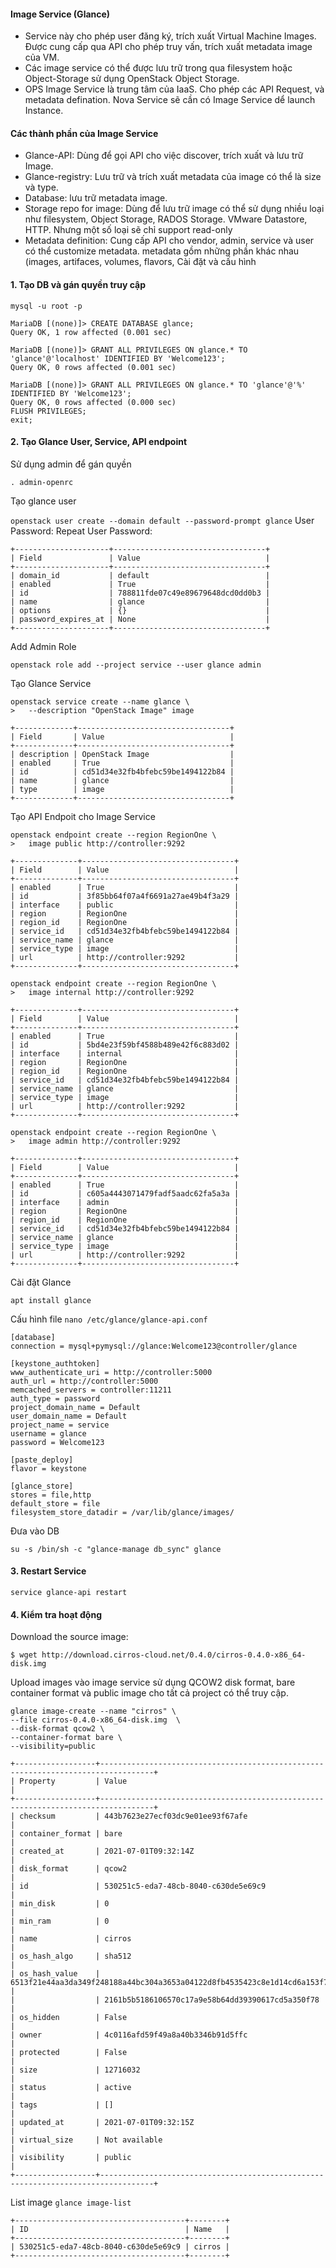 #### Image Service (Glance)
- Service này cho phép user đăng ký, trích xuất Virtual Machine Images. Được cung cấp qua API cho phép truy vấn, trích xuất metadata image của VM.
- Các image service có thể được lưu trữ trong qua filesystem hoặc Object-Storage sử dụng OpenStack Object Storage.
- OPS Image Service là trung tâm của IaaS. Cho phép các API Request, và metadata defination. Nova Service sẽ cần có Image Service dể launch Instance.

#### Các thành phần của Image Service
- Glance-API: Dùng để gọi API cho việc discover, trích xuất và lưu trữ Image.
- Glance-registry: Lưu trữ và trích xuất metadata của image có thể là size và type.
- Database: lưu trữ metadata image.
- Storage repo for image: Dùng để lưu trữ image có thể sử dụng nhiều loại như filesystem, Object Storage, RADOS Storage. VMware Datastore, HTTP. Nhưng một số loại sẽ chỉ support read-only
- Metadata definition: Cung cấp API cho vendor, admin, service và user có thể customize metadata. metadata gồm những phần khác nhau (images, artifaces, volumes, flavors,
Cài đặt và cấu hình
#### 1. Tạo DB và gán quyền truy cập
``` mysql -u root -p ```
```
MariaDB [(none)]> CREATE DATABASE glance;
Query OK, 1 row affected (0.001 sec)

MariaDB [(none)]> GRANT ALL PRIVILEGES ON glance.* TO 'glance'@'localhost' IDENTIFIED BY 'Welcome123';
Query OK, 0 rows affected (0.001 sec)

MariaDB [(none)]> GRANT ALL PRIVILEGES ON glance.* TO 'glance'@'%' IDENTIFIED BY 'Welcome123';
Query OK, 0 rows affected (0.000 sec)
FLUSH PRIVILEGES;
exit;
```
#### 2. Tạo Glance User, Service, API endpoint

Sử dụng admin để gán quyền

``` . admin-openrc  ```

Tạo glance user

``` openstack user create --domain default --password-prompt glance ```
User Password:
Repeat User Password:
```
+---------------------+----------------------------------+
| Field               | Value                            |
+---------------------+----------------------------------+
| domain_id           | default                          |
| enabled             | True                             |
| id                  | 788811fde07c49e89679648dcd0dd0b3 |
| name                | glance                           |
| options             | {}                               |
| password_expires_at | None                             |
+---------------------+----------------------------------+
```
Add Admin Role

``` openstack role add --project service --user glance admin ```

Tạo Glance Service

``` 
openstack service create --name glance \
>   --description "OpenStack Image" image
```
```
+-------------+----------------------------------+
| Field       | Value                            |
+-------------+----------------------------------+
| description | OpenStack Image                  |
| enabled     | True                             |
| id          | cd51d34e32fb4bfebc59be1494122b84 |
| name        | glance                           |
| type        | image                            |
+-------------+----------------------------------+
```
Tạo API Endpoit cho Image Service
```
openstack endpoint create --region RegionOne \
>   image public http://controller:9292
```
```
+--------------+----------------------------------+
| Field        | Value                            |
+--------------+----------------------------------+
| enabled      | True                             |
| id           | 3f85bb64f07a4f6691a27ae49b4f3a29 |
| interface    | public                           |
| region       | RegionOne                        |
| region_id    | RegionOne                        |
| service_id   | cd51d34e32fb4bfebc59be1494122b84 |
| service_name | glance                           |
| service_type | image                            |
| url          | http://controller:9292           |
+--------------+----------------------------------+
```
```
openstack endpoint create --region RegionOne \
>   image internal http://controller:9292
```
```
+--------------+----------------------------------+
| Field        | Value                            |
+--------------+----------------------------------+
| enabled      | True                             |
| id           | 5bd4e23f59bf4588b489e42f6c883d02 |
| interface    | internal                         |
| region       | RegionOne                        |
| region_id    | RegionOne                        |
| service_id   | cd51d34e32fb4bfebc59be1494122b84 |
| service_name | glance                           |
| service_type | image                            |
| url          | http://controller:9292           |
+--------------+----------------------------------+
```
```
openstack endpoint create --region RegionOne \
>   image admin http://controller:9292
```
```
+--------------+----------------------------------+
| Field        | Value                            |
+--------------+----------------------------------+
| enabled      | True                             |
| id           | c605a4443071479fadf5aadc62fa5a3a |
| interface    | admin                            |
| region       | RegionOne                        |
| region_id    | RegionOne                        |
| service_id   | cd51d34e32fb4bfebc59be1494122b84 |
| service_name | glance                           |
| service_type | image                            |
| url          | http://controller:9292           |
+--------------+----------------------------------+
```
Cài đặt Glance
```
apt install glance
```
Cấu hình file ``` nano /etc/glance/glance-api.conf ```
```
[database]
connection = mysql+pymysql://glance:Welcome123@controller/glance

[keystone_authtoken]
www_authenticate_uri = http://controller:5000
auth_url = http://controller:5000
memcached_servers = controller:11211
auth_type = password
project_domain_name = Default
user_domain_name = Default
project_name = service
username = glance
password = Welcome123

[paste_deploy]
flavor = keystone

[glance_store]
stores = file,http
default_store = file
filesystem_store_datadir = /var/lib/glance/images/
```
Đưa vào DB
```
su -s /bin/sh -c "glance-manage db_sync" glance
```
#### 3. Restart Service
```
service glance-api restart
```
#### 4. Kiểm tra hoạt động

Download the source image:
```
$ wget http://download.cirros-cloud.net/0.4.0/cirros-0.4.0-x86_64-disk.img
```
Upload images vào image service sử dụng QCOW2 disk format, bare container format và public image cho tất cả project có thể truy cập.
```
glance image-create --name "cirros" \
--file cirros-0.4.0-x86_64-disk.img  \
--disk-format qcow2 \
--container-format bare \
--visibility=public
```
```
+------------------+----------------------------------------------------------------------------------+  
| Property         | Value                                                                            |   
+------------------+----------------------------------------------------------------------------------+  
| checksum         | 443b7623e27ecf03dc9e01ee93f67afe                                                 |  
| container_format | bare                                                                             |  
| created_at       | 2021-07-01T09:32:14Z                                                             |  
| disk_format      | qcow2                                                                            |  
| id               | 530251c5-eda7-48cb-8040-c630de5e69c9                                             |  
| min_disk         | 0                                                                                |  
| min_ram          | 0                                                                                |  
| name             | cirros                                                                           |  
| os_hash_algo     | sha512                                                                           |  
| os_hash_value    | 6513f21e44aa3da349f248188a44bc304a3653a04122d8fb4535423c8e1d14cd6a153f735bb0982e |  
|                  | 2161b5b5186106570c17a9e58b64dd39390617cd5a350f78                                 |  
| os_hidden        | False                                                                            |  
| owner            | 4c0116afd59f49a8a40b3346b91d5ffc                                                 |  
| protected        | False                                                                            |  
| size             | 12716032                                                                         |  
| status           | active                                                                           |  
| tags             | []                                                                               |  
| updated_at       | 2021-07-01T09:32:15Z                                                             | 
| virtual_size     | Not available                                                                    | 
| visibility       | public                                                                           | 
+------------------+----------------------------------------------------------------------------------+
```
List image
``` glance image-list ```
```
+--------------------------------------+--------+
| ID                                   | Name   |
+--------------------------------------+--------+
| 530251c5-eda7-48cb-8040-c630de5e69c9 | cirros |
+--------------------------------------+--------+
```
